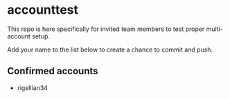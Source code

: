 # accounttest
This repo is here specifically for invited team members to test proper multi-account setup.

Add your name to the list below to create a chance to commit and push.

## Confirmed accounts

- rigellian34

